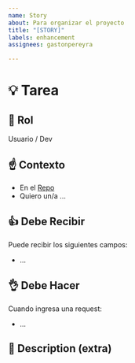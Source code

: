 ```yaml
---
name: Story
about: Para organizar el proyecto
title: "[STORY]"
labels: enhancement
assignees: gastonpereyra

---
```


# :bulb: Tarea
## :busts_in_silhouette: Rol
Usuario / Dev

##  :point_up: Contexto
* En el [Repo]()
* Quiero un/a ...

## :+1: Debe Recibir
Puede recibir los siguientes campos:

* ...


## :ok_hand: Debe Hacer
Cuando ingresa una request:

* ...

## :blue_book: Description (extra)
